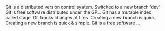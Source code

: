 Git is a distributed version control system.
Switched to a new branch 'dev'
Git is free software distributed under the GPL.
Git has a mutable index called stage.
Git tracks changes of files.
Creating a new branch is quick.
Creating a new branch is quick & simple.
Git is a free software ...
